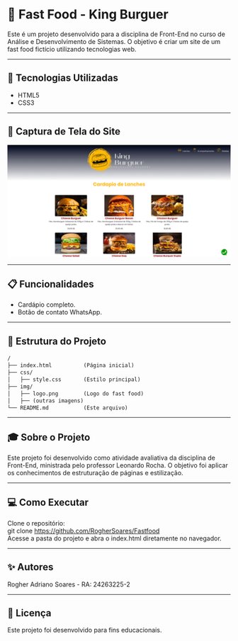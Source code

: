 # 🍔 Fast Food - King Burguer

Este é um projeto desenvolvido para a disciplina de Front-End no curso de Análise e Desenvolvimento de Sistemas. O objetivo é criar um site de um fast food fictício utilizando tecnologias web.

---
## 🚀 Tecnologias Utilizadas

- HTML5
- CSS3

---
## 📸 Captura de Tela do Site

<p >
  <img src="img/Site.png" alt="Logo do Fast Food" width="800">
</p>

---
## 📋 Funcionalidades

- Cardápio completo.
- Botão de contato WhatsApp.

---
## 📂 Estrutura do Projeto

```text
/
├── index.html          (Página inicial)
├── css/
│   ├── style.css       (Estilo principal)
├── img/
│   ├── logo.png        (Logo do fast food)
│   ├── (outras imagens)
└── README.md           (Este arquivo)
```

---
## 🎓 Sobre o Projeto
Este projeto foi desenvolvido como atividade avaliativa da disciplina de Front-End, ministrada pelo professor Leonardo Rocha. O objetivo foi aplicar os conhecimentos de estruturação de páginas e estilização.

---
## 💻 Como Executar
Clone o repositório:<br>
git clone https://github.com/RogherSoares/Fastfood
<br>Acesse a pasta do projeto e abra o index.html diretamente no navegador.

---
## ✨ Autores
Rogher Adriano Soares - RA: 24263225-2 

---
## 📝 Licença 
Este projeto foi desenvolvido para fins educacionais.
